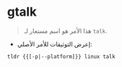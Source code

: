 # gtalk

> هذا الأمر هو اسم مستعار لـ `talk`.

- إعرض التوثيقات للأمر الأصلي:

`tldr {{[-p|--platform]}} linux talk`
